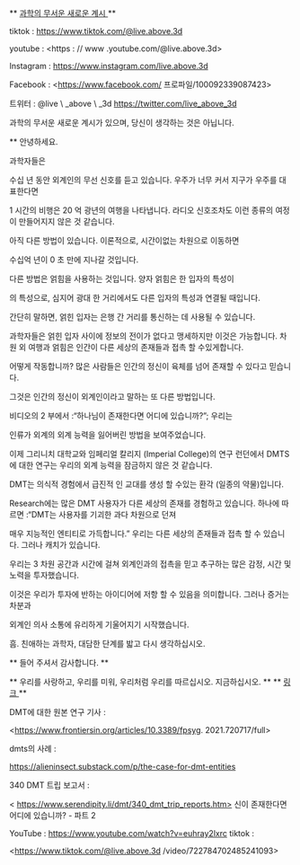 ** <u> 과학의 무서운 새로운 계시 </u> **

tiktok : <https://www.tiktok.com/@live.above.3d>

youtube : <https : // www .youtube.com/@live.above.3d>

Instagram : <https://www.instagram.com/live.above.3d>

Facebook : <https://www.facebook.com/ 프로파일/100092339087423>

트위터 : @live \ _above \ _3d <https://twitter.com/live_above_3d>

과학의 무서운 새로운 계시가 있으며, 당신이 생각하는 것은 아닙니다.

** 안녕하세요.

과학자들은

수십 년 동안 외계인의 무선 신호를 듣고 있습니다.
우주가 너무 커서 지구가 우주를 대표한다면

1 시간의 비행은 20 억 광년의 여행을 나타냅니다.
라디오 신호조차도 이런 종류의 여정이 만들어지지 않은 것 같습니다.

아직 다른 방법이 있습니다.
이론적으로, 시간이없는 차원으로 이동하면

수십억 년이 0 초 만에 지나갈 것입니다.

다른 방법은 얽힘을 사용하는 것입니다.
양자 얽힘은 한 입자의 특성이

의 특성으로, 심지어 광대 한 거리에서도 다른 입자의 특성과 연결될 때입니다.

간단히 말하면, 얽힌 입자는
은행 간 거리를 통신하는 데 사용될 수 있습니다.

과학자들은 얽힌 입자 사이에 정보의 전이가 없다고 맹세하지만 이것은 가능합니다.
차원 외 여행과 얽힘은 인간이 다른 세상의 존재들과 접촉 할 수있게합니다.

어떻게 작동합니까?
많은 사람들은 인간의 정신이 육체를 넘어 존재할 수 있다고 믿습니다.

그것은 인간의 정신이
외계인이라고 말하는 또 다른 방법입니다.

비디오의 2 부에서 :“하나님이 존재한다면 어디에 있습니까?”; 우리는

인류가 외계의 외계 능력을 잃어버린 방법을 보여주었습니다.

이제 그리니치 대학교와 임페리얼 칼리지 (Imperial College)의 연구
런던에서 DMTS에 대한 연구는 우리의 외계 능력을 잠금하지 않은 것 같습니다.

DMT는 의식적 경험에서 급진적 인
교대를 생성 할 수있는 환각 (일종의 약물)입니다.

Research에는 많은 DMT 사용자가 다른 세상의 존재를 경험하고 있습니다.
하나에 따르면 :“DMT는 사용자를 기괴한 과다 차원으로 던져

매우 지능적인 엔티티로 가득합니다.”
우리는 다른 세상의 존재들과 접촉 할 수 있습니다. 그러나 캐치가 있습니다.

우리는 3 차원 공간과 시간에 걸쳐 외계인과의 접촉을 믿고 추구하는 많은 감정, 시간 및 노력을 투자했습니다.

이것은 우리가 투자에 반하는 아이디어에 저항 할 수 있음을 의미합니다.
그러나 증거는 차분과

외계인 의사 소통에 유리하게 기울어지기 시작했습니다.

흠.
친애하는 과학자, 대담한 단계를 밟고 다시 생각하십시오.

** 들어 주셔서 감사합니다. **

** 우리를 사랑하고, 우리를 미워, 우리처럼 우리를 따르십시오. 지금하십시오. **
** <u> 링크 </u> **

DMT에 대한 원본 연구 기사 :

<https://www.frontiersin.org/articles/10.3389/fpsyg. 2021.720717/full>

dmts의 사례 :

<https://alieninsect.substack.com/p/the-case-for-dmt-entities>

340 DMT 트립 보고서 :

< https://www.serendipity.li/dmt/340_dmt_trip_reports.htm>
신이 존재한다면 어디에 있습니까? - 파트 2

YouTube : <https://www.youtube.com/watch?v=euhray2lxrc>
tiktok :

<https://www.tiktok.com/@live.above.3d /video/722784702485241093>


